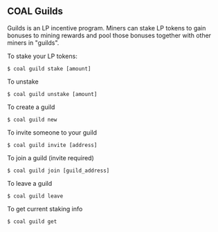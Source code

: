 ## COAL Guilds

Guilds is an LP incentive program. Miners can stake LP tokens to gain bonuses to mining rewards and pool those bonuses together with other miners in "guilds".

To stake your LP tokens:
```
$ coal guild stake [amount]
```

To unstake
```
$ coal guild unstake [amount]
```

To create a guild
```
$ coal guild new
```

To invite someone to your guild
```
$ coal guild invite [address]
```

To join a guild (invite required)
```
$ coal guild join [guild_address]
```

To leave a guild
```
$ coal guild leave
```

To get current staking info
```
$ coal guild get
```
